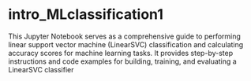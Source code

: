 # intro_MLclassification1
This Jupyter Notebook serves as a comprehensive guide to performing linear support vector machine (LinearSVC) classification and calculating accuracy scores for machine learning tasks. It provides step-by-step instructions and code examples for building, training, and evaluating a LinearSVC classifier
